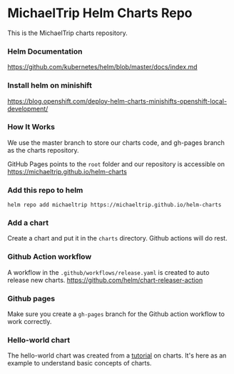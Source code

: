 # MichaelTrip Helm Charts Repo

This is the MichaelTrip charts repository.

### Helm Documentation

https://github.com/kubernetes/helm/blob/master/docs/index.md

### Install helm on minishift

https://blog.openshift.com/deploy-helm-charts-minishifts-openshift-local-development/

### How It Works

We use the master branch to store our charts code, and gh-pages branch as the charts repository.

GitHub Pages points to the `root` folder and our repository is accessible on https://michaeltrip.github.io/helm-charts

### Add this repo to helm

```
helm repo add michaeltrip https://michaeltrip.github.io/helm-charts
```

### Add a chart

Create a chart and put it in the `charts` directory. Github actions will do rest.


### Github Action workflow

A workflow in the `.github/workflows/release.yaml` is created to auto release new charts. https://github.com/helm/chart-releaser-action

### Github pages

Make sure you create a `gh-pages` branch for the Github action workflow to work correctly.

### Hello-world chart

The hello-world chart was created from a [tutorial](https://hackernoon.com/the-missing-ci-cd-kubernetes-component-helm-package-manager-1fe002aac680) on charts. It's here as an example to understand basic concepts of charts.

